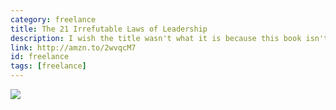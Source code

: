 ```yaml
---
category: freelance
title: The 21 Irrefutable Laws of Leadership
description: I wish the title wasn't what it is because this book isn't malicious at all. It's understanding that in order for people to care what you do you have to treat them like people. You become interesting by being interested in others.
link: http://amzn.to/2wvqcM7
id: freelance
tags: [freelance]
---
```

<a target="_blank"  href="https://www.amazon.com/gp/product/0785288376/ref=as_li_tl?ie=UTF8&camp=1789&creative=9325&creativeASIN=0785288376&linkCode=as2&tag=compassofdesi-20&linkId=f125c04b0a028bb5e74023258a81fba4"><img border="0" src="//ws-na.amazon-adsystem.com/widgets/q?_encoding=UTF8&MarketPlace=US&ASIN=0785288376&ServiceVersion=20070822&ID=AsinImage&WS=1&Format=_SL250_&tag=compassofdesi-20" ></a><img src="//ir-na.amazon-adsystem.com/e/ir?t=compassofdesi-20&l=am2&o=1&a=0785288376" width="1" height="1" border="0" alt="" style="border:none !important; margin:0px !important;" />

